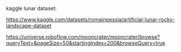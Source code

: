 

kaggle lunar dataset: 

https://www.kaggle.com/datasets/romainpessia/artificial-lunar-rocky-landscape-dataset

https://universe.roboflow.com/mooncrater/mooncrater/browse?queryText=&pageSize=50&startingIndex=200&browseQuery=true